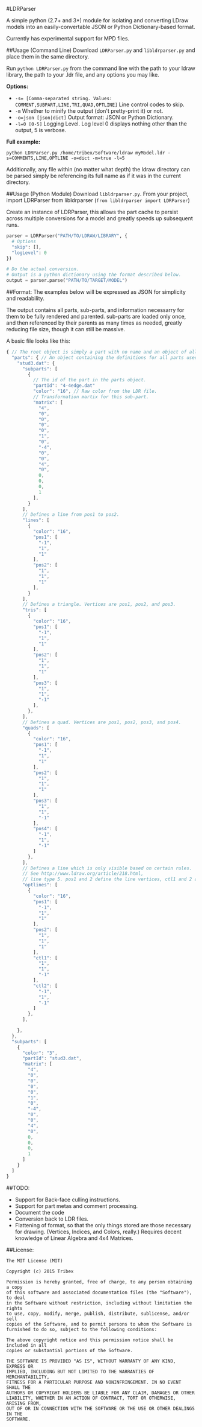 #LDRParser

A simple python (2.7+ and 3*) module for isolating and converting LDraw models into an
easily-convertable JSON or Python Dictionary-based format.

Currently has experimental support for MPD files.

##Usage (Command Line)
Download `LDRParser.py` and `libldrparser.py` and place them in the same directory.

Run `python LDRParser.py` from the command line with the path to your ldraw library, the path to your .ldr file,
and any options you may like.

**Options:**

* `-s= [Comma-separated string. Values: COMMENT,SUBPART,LINE,TRI,QUAD,OPTLINE]` Line control codes to skip.
* `-m` Whether to minify the output (don't pretty-print it) or not.
* `-o=json [json|dict]` Output format: JSON or Python Dictionary.
* `-l=0 [0-5]` Logging Level. Log level 0 displays nothing other than the output, 5 is verbose.

**Full example:**
```
python LDRParser.py /home/tribex/Software/ldraw myModel.ldr -s=COMMENTS,LINE,OPTLINE -o=dict -m=true -l=5
```

Additionally, any file within (no matter what depth) the ldraw directory can be parsed simply be referencing its full name as if it was in the current directory.

##Usage (Python Module)
Download `libldrparser.py`.
From your project, import LDRParser from libldrparser (`from libldrparser import LDRParser`)

Create an instance of LDRParser, this allows the part cache to persist across multiple conversions for a model and greatly speeds up subsequent runs.
```python
parser = LDRParser("PATH/TO/LDRAW/LIBRARY", {
  # Options
  "skip": [],
  "logLevel": 0
})

# Do the actual conversion.
# Output is a python dictionary using the format described below.
output = parser.parse("PATH/TO/TARGET/MODEL")
```

##Format:
The examples below will be expressed as JSON for simplicity and readability.

The output contains all parts, sub-parts, and information necessarry for them to be fully rendered and parented. sub-parts are loaded only once, and then referenced by their parents as many times as needed, greatly reducing file size, though it can still be massive.

A basic file looks like this:
```javascript
{ // The root object is simply a part with no name and an object of all used subparts inside it as "parts".
  "parts": { // An object containing the definitions for all parts used anywhere in this file, indexed by file name.
    "stud3.dat": {
      "subparts": [
        {
          // The id of the part in the parts object.
          "partId": "4-4edge.dat"
          "color": "16", // Raw color from the LDR file.
          // Transformation martix for this sub-part.
          "matrix": [
            "4",
            "0",
            "0",
            "0",
            "0",
            "1",
            "0",
            "-4",
            "0",
            "0",
            "4",
            "0",
            0,
            0,
            0,
            1
          ],
        }
      ],
      // Defines a line from pos1 to pos2.
      "lines": [
        {
          "color": "16",
          "pos1": [
            "-1",
            "1",
            "1"
          ],
          "pos2": [
            "1",
            "1",
            "1"
          ],
        }
      ],
      // Defines a triangle. Vertices are pos1, pos2, and pos3.
      "tris": [
        {
          "color": "16",
          "pos1": [
            "-1",
            "1",
            "1"
          ],
          "pos2": [
            "1",
            "1",
            "1"
          ],
          "pos3": [
            "1",
            "1",
            "-1"
          ],
        },
      ],
      // Defines a quad. Vertices are pos1, pos2, pos3, and pos4.
      "quads": [
        {
          "color": "16",
          "pos1": [
            "-1",
            "1",
            "1"
          ],
          "pos2": [
            "1",
            "1",
            "1"
          ],
          "pos3": [
            "1",
            "1",
            "-1"
          ],
          "pos4": [
            "-1",
            "1",
            "-1"
          ]
        },
      ],
      // Defines a line which is only visible based on certain rules.
      // See http://www.ldraw.org/article/218.html,
      // line type 5. pos1 and 2 define the line vertices, ctl1 and 2 are the control points.
      "optlines": [
        {
          "color": "16",
          "pos1": [
            "-1",
            "1",
            "1"
          ],
          "pos2": [
            "1",
            "1",
            "1"
          ],
          "ctl1": [
            "1",
            "1",
            "-1"
          ],
          "ctl2": [
            "-1",
            "1",
            "-1"
          ]
        },
      ],

    },
  },
  "subparts": [
    {
      "color": "3",
      "partId": "stud3.dat",
      "matrix": [
        "4",
        "0",
        "0",
        "0",
        "0",
        "1",
        "0",
        "-4",
        "0",
        "0",
        "4",
        "0",
        0,
        0,
        0,
        1
      ]
    }
  ]
}
```

##TODO:
 * Support for Back-face culling instructions.
 * Support for part metas and comment processing.
 * Document the code
 * Conversion back to LDR files.
 * Flattening of format, so that the only things stored are those necessary for drawing. (Vertices, Indices, and Colors, really.) Requires decent knowledge of Linear Algebra and 4x4 Matrices.

##License:
```
The MIT License (MIT)

Copyright (c) 2015 Tribex

Permission is hereby granted, free of charge, to any person obtaining a copy
of this software and associated documentation files (the "Software"), to deal
in the Software without restriction, including without limitation the rights
to use, copy, modify, merge, publish, distribute, sublicense, and/or sell
copies of the Software, and to permit persons to whom the Software is
furnished to do so, subject to the following conditions:

The above copyright notice and this permission notice shall be included in all
copies or substantial portions of the Software.

THE SOFTWARE IS PROVIDED "AS IS", WITHOUT WARRANTY OF ANY KIND, EXPRESS OR
IMPLIED, INCLUDING BUT NOT LIMITED TO THE WARRANTIES OF MERCHANTABILITY,
FITNESS FOR A PARTICULAR PURPOSE AND NONINFRINGEMENT. IN NO EVENT SHALL THE
AUTHORS OR COPYRIGHT HOLDERS BE LIABLE FOR ANY CLAIM, DAMAGES OR OTHER
LIABILITY, WHETHER IN AN ACTION OF CONTRACT, TORT OR OTHERWISE, ARISING FROM,
OUT OF OR IN CONNECTION WITH THE SOFTWARE OR THE USE OR OTHER DEALINGS IN THE
SOFTWARE.
```
